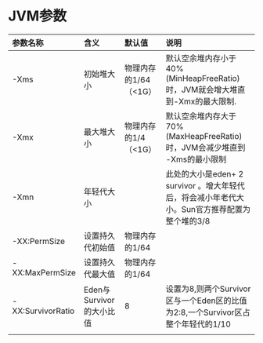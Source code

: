 # JVM参数

| 参数名称 | 含义 | 默认值 | 说明 |
| :--- | :--- | :--- | :--- |
| -Xms | 初始堆大小 | 物理内存的1/64（&lt;1G） | 默认空余堆内存小于40%\(MinHeapFreeRatio\)时，JVM就会增大堆直到-Xmx的最大限制. |
| -Xmx | 最大堆大小 | 物理内存的1/4（&lt;1G） | 默认空余堆内存大于70%\(MaxHeapFreeRatio\)时，JVM会减少堆直到 -Xms的最小限制 |
| -Xmn | 年轻代大小 |  | 此处的大小是eden+ 2 survivor 。增大年轻代后，将会减小年老代大小。Sun官方推荐配置为整个堆的3/8 |
| -XX:PermSize | 设置持久代初始值 | 物理内存的1/64 |  |
| -XX:MaxPermSize | 设置持久代最大值 | 物理内存的1/64 |  |
| -XX:SurvivorRatio | Eden与Survivor的大小比值 | 8 | 设置为8,则两个Survivor区与一个Eden区的比值为2:8,一个Survivor区占整个年轻代的1/10 |
|  |  |  |  |




